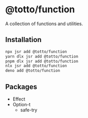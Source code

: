 # @totto/function

A collection of functions and utilities.

## Installation

```bash
npx jsr add @totto/function
yarn dlx jsr add @totto/function
pnpm dlx jsr add @totto/function
nlx jsr add @totto/function
deno add @totto/function
```

## Packages

- Effect
- Option-t
  - safe-try
